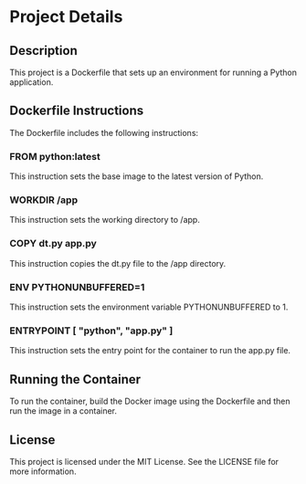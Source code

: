 # Project Details

## Description
This project is a Dockerfile that sets up an environment for running a Python application.

## Dockerfile Instructions
The Dockerfile includes the following instructions:

### FROM python:latest
This instruction sets the base image to the latest version of Python.

### WORKDIR /app
This instruction sets the working directory to /app.

### COPY dt.py app.py
This instruction copies the dt.py file to the /app directory.

### ENV PYTHONUNBUFFERED=1
This instruction sets the environment variable PYTHONUNBUFFERED to 1.

### ENTRYPOINT [ "python", "app.py" ]
This instruction sets the entry point for the container to run the app.py file.

## Running the Container
To run the container, build the Docker image using the Dockerfile and then run the image in a container.

## License
This project is licensed under the MIT License. See the LICENSE file for more information.

